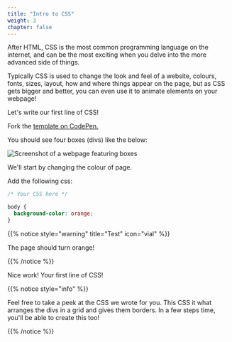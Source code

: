 ```yaml
---
title: "Intro to CSS"
weight: 3
chapter: false
---
```


After HTML, CSS is the most common programming language on the internet, and can be the most exciting when you delve into the more advanced side of things.

Typically CSS is used to change the look and feel of a website, colours, fonts, sizes, layout, how and where things appear on the page, but as CSS gets bigger and better, you can even use it to animate elements on your webpage!

Let's write our first line of CSS!

Fork the [template on CodePen.](https://codepen.io/shecodesaus/pen/KKyrEvB)

You should see four boxes (divs) like the below:

![Screenshot of a webpage featuring boxes](../../images/boxes.png)

We'll start by changing the colour of page.

Add the following css:

```css
/* Your CSS here */

body {
  background-color: orange;
}
```

{{% notice style="warning" title="Test" icon="vial" %}}

The page should turn orange!

{{% /notice %}}

Nice work!
Your first line of CSS!

{{% notice style="info" %}}

Feel free to take a peek at the CSS we wrote for you.
This CSS it what arranges the divs in a grid and gives them borders.
In a few steps time, you'll be able to create this too!

{{% /notice %}}

